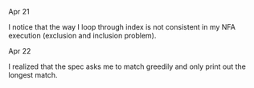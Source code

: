 Apr 21

I notice that the way I loop through index is not consistent in my NFA execution (exclusion and inclusion problem).

Apr 22

I realized that the spec asks me to match greedily and only print out the longest match.
